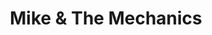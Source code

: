 ---
title: "Mike & The Mechanics"
summary: "Formed : 1985 // United Kingdom Mike & The Mechanics started off as a side project for Mike Rutherford during a hiatus from Genesis. He started writing songs with Chris Neil and B.A. Robertson after writing and recording two solo albums on his own. The first Mike + The Mechanics album released in 1985 yielded three hits with \"Silent Running\", \"All I Need Is A Miracle\" and \"Taken In.\" From there, the Mechanics have released eight albums, including Living Years. That album's title track hit #1 in the U.S. **BAND LINEUP:** Mike Rutherford : Guitar, bass Paul Carrack : Vocals, keyboards, guitar, drums Paul Young : Vocals, percussion Peter Van Hooke : Drums Adrian Lee : Keyboards Gary Wallis : Drums Andrew Roachford Tim Howar"
slug: "mike-the-mechanics"
image: "mike-the-mechanics.jpg"
apple_music_artist_url: "https://music.apple.com/gb/artist/mike-the-mechanics/14556527"
wikipedia_url: "none"
---